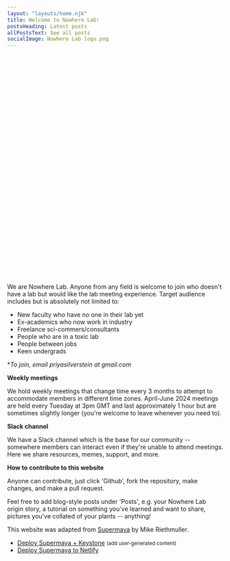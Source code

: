 ```yaml
---
layout: "layouts/home.njk"
title: Welcome to Nowhere Lab!
postsHeading: Latest posts
allPostsText: See all posts
socialImage: Nowhere Lab logo.png
---
```


<div style="min-height:500px"><script type="text/javascript" defer src="https://datawrapper.dwcdn.net/ZNe0j/embed.js?v=7" charset="utf-8"></script><noscript><img src="https://datawrapper.dwcdn.net/ZNe0j/full.png" alt="" /></noscript></div></div>
&nbsp; 

We are Nowhere Lab. Anyone from any field is welcome to join who doesn't have a lab but would like the lab meeting experience. Target audience includes but is absolutely not limited to:
- New faculty who have no one in their lab yet
- Ex-academics who now work in industry
- Freelance sci-commers/consultants
- People who are in a toxic lab
- People between jobs
- Keen undergrads

**To join, email priyasilverstein at gmail.com*

**Weekly meetings**

We hold weekly meetings that change time every 3 months to attempt to accommodate members in different time zones. April-June 2024 meetings are held every Tuesday at 3pm GMT and last approximately 1 hour but are sometimes slightly longer (you're welcome to leave whenever you need to).

**Slack channel**

We have a Slack channel which is the base for our community -- somewhere members can interact even if they're unable to attend meetings. Here we share resources, memes, support, and more.

**How to contribute to this website**

Anyone can contribute, just click 'Github', fork the repository, make changes, and make a pull request. 

Feel free to add blog-style posts under 'Posts', e.g. your Nowhere Lab origin story, a tutorial on something you've learned and want to share, pictures you've collated of your plants -- anything!

This website was adapted from [Supermaya](https://github.com/MadeByMike/supermaya) by Mike Riethmuller.

<ul>
    <li>
        <a href="https://heroku.com/deploy?template=https://github.com/MadeByMike/keystone-jamstack-plus">Deploy Supermaya + Keystone</a> <small>(add user-generated content)</small>
    </li>
    <li>
        <a href="https://app.netlify.com/start/deploy?repository=https://github.com/MadeByMike/supermaya">Deploy Supermaya to Netlify</a>
    </li>
</ul>
